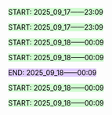 
 <mark style="background: #BBFABBA6;">START: 2025_09_17——23:09</mark>   


 <mark style="background: #BBFABBA6;">START: 2025_09_17——23:09</mark>   


 <mark style="background: #BBFABBA6;">START: 2025_09_18——00:09</mark>   



 <mark style="background: #BBFABBA6;">START: 2025_09_18——00:09</mark>   


 <mark style="background: #D2B3FFA6;">END: 2025_09_18——00:09</mark>


 <mark style="background: #BBFABBA6;">START: 2025_09_18——00:09</mark>   




 <mark style="background: #BBFABBA6;">START: 2025_09_18——00:09</mark>   

